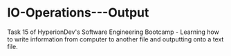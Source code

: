 # IO-Operations---Output
Task 15 of HyperionDev's Software Engineering Bootcamp - Learning how to write information from computer to another file and outputting onto a text file.
